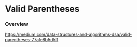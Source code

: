 # Valid Parentheses

### Overview

https://medium.com/data-structures-and-algorithms-dsa/valid-parentheses-77afe8b5d5ff

